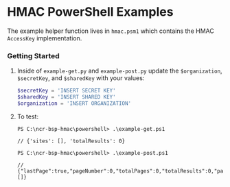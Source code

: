 # HMAC PowerShell Examples

The example helper function lives in `hmac.psm1` which contains the HMAC `AccessKey` implementation.

### Getting Started

1. Inside of `example-get.py` and `example-post.py` update the `$organization`, `$secretKey`, and `$sharedKey` with your values:

   ```powershell
   $secretKey = 'INSERT SECRET KEY'
   $sharedKey = 'INSERT SHARED KEY'
   $organization = 'INSERT ORGANIZATION'
   ```

2. To test:

   ```console
   PS C:\ncr-bsp-hmac\powershell> .\example-get.ps1

   // {'sites': [], 'totalResults': 0}
   ```

   ```console
   PS C:\ncr-bsp-hmac\powershell> .\example-post.ps1

   // {"lastPage":true,"pageNumber":0,"totalPages":0,"totalResults":0,"pageContent":[]}
   ```

